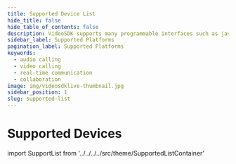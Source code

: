 ```yaml
---
title: Supported Device List
hide_title: false
hide_table_of_contents: false
description: VideoSDK supports many programmable interfaces such as javascript, react, react native, android, ios and flutter.
sidebar_label: Supported Platforms
pagination_label: Supported Platforms
keywords:
  - audio calling
  - video calling
  - real-time communication
  - collaboration
image: img/videosdklive-thumbnail.jpg
sidebar_position: 1
slug: supported-list
---
```


# Supported Devices

import SupportList from '../../../../src/theme/SupportedListContainer'

<SupportList/>

